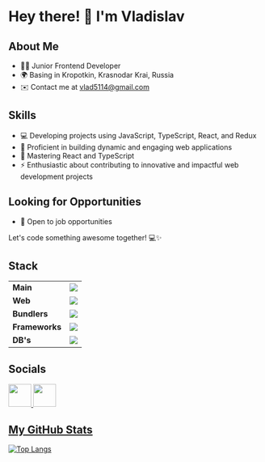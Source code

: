 # Hey there! 👋 I'm Vladislav

## About Me
- 👨‍💻 Junior Frontend Developer
- 🌍 Basing in Kropotkin, Krasnodar Krai, Russia
- ✉️ Contact me at [vlad5114@gmail.com](mailto:vlad5114@gmail.com)

## Skills
- 💻 Developing projects using JavaScript, TypeScript, React, and Redux
- 🚀 Proficient in building dynamic and engaging web applications
- 🧠 Mastering React and TypeScript
- ⚡ Enthusiastic about contributing to innovative and impactful web development projects

## Looking for Opportunities
- 👯 Open to job opportunities

Let's code something awesome together! 💻✨

## Stack

<table>
  <tr>
    <td>
      <strong>Main</strong>
    </td>
    <td>
      <img src="https://skillicons.dev/icons?i=js,ts,nodejs" />
    </td>
  </tr>

  <tr>
    <td>
      <strong>Web</strong>
    </td>
    <td>
      <img src="https://skillicons.dev/icons?i=html,css,bootstrap,tailwind,materialui" />
    </td>
  </tr>   

  <tr>
    <td>
      <strong>Bundlers</strong>
    </td>
    <td>
      <img src="https://skillicons.dev/icons?i=webpack,docker" />
    </td>
  </tr>
        
  <tr>
    <td>
      <strong>Frameworks</strong>
    </td>
    <td>
      <img src="https://skillicons.dev/icons?i=react,redux,expressjs,nextjs,threejs,jest" />
    </td>
  </tr>
        
  <tr>
    <td>
      <strong>DB's</strong>
    </td>
    <td>
      <img src="https://skillicons.dev/icons?i=mongo,mysql,supabase" />
    </td>
  </tr>
</table>

      
## Socials

<p align="left">
  <a href="https://t.me/vlad1slove_rus" target="_blank" rel="noreferrer"><img src="https://www.svgrepo.com/show/354443/telegram.svg" width="45" height="45" />
  <a href="https://linkedin.com/in/vlad1slove/" target="_blank" rel="noreferrer"><img src="https://iconmonstr.com/wp-content/g/gd/makefg.php?i=../releases/preview/2012/png/iconmonstr-linkedin-3.png&r=15&g=183&b=255" width="45" height="45" />
</p>

## My GitHub Stats

![Top Langs](https://github-readme-stats.vercel.app/api/top-langs/?username=vlad1slove1&layout=compact)
